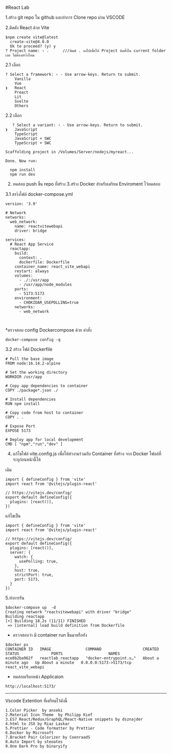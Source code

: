 #React Lab

1.สร้าง git repo ใน github และทำการ Clone repo ผ่าน VSCODE

2.ติดตัง React ด้วย Vite
```
$npm create vite@latest 
  create-vite@4.0.0
  Ok to proceed? (y) y
? Project name: › .      ///พิมพ์ . ลงไปเพื่อให้ Project ติดตั้งใน current folder เลย ไม่ต้องสรา้งไหม
```
2.1 เลือก
```
? Select a framework: › - Use arrow-keys. Return to submit.
    Vanilla
    Vue
❯   React
    Preact
    Lit
    Svelte
    Others
```
2.2 เลือก
```
   ? Select a variant: › - Use arrow-keys. Return to submit.
❯   JavaScript
    TypeScript
    JavaScript + SWC
    TypeScript + SWC

Scaffolding project in /Volumes/Server/nodejs/myreact...

Done. Now run:

  npm install
  npm run dev

```
2. ทดสอบ push ขึ้น repo ที่สร้าง
3.สร้าง Docker  สำหรับเตริยม Enviroment ไว้ทดสอบ

3.1 สรา้งไฟล์ docker-compose.yml

```
version: '3.9'

# Network
networks:
  web_network:
    name: reactvitewebapi
    driver: bridge

services:
  # React App Service
  reactapp:
    build:
      context: .
      dockerfile: Dockerfile
    container_name: react_vite_webapi
    restart: always
    volumes:
      - ./:/usr/app
      - /usr/app/node_modules
    ports:
      - 5173:5173
    environment:
      - CHOKIDAR_USEPOLLING=true
    networks:
      - web_network

 
  ```
  *ตรวจสอบ config Dockercompose ด้วย คำสั่ง
  ```
  docker-compose config -q
  ```
  3.2 สร้าง ไฟล์ Dockerfile
 
```
# Pull the base image
FROM node:16.14.2-alpine

# Set the working directory
WORKDIR /usr/app

# Copy app dependencies to container
COPY ./package*.json ./

# Install dependencies
RUN npm install

# Copy code from host to container
COPY . .

# Expose Port
EXPOSE 5173

# Deploy app for local development
CMD [ "npm","run","dev" ]

```

4. แก้ไขไฟล์ vite.config.js เพื่อให้ทำงานร่วมกับ Container ที่สร้าง จาก Docker ไฟลล์ที่ระบุก่อนหน้านี้ได้

เดิม
```
import { defineConfig } from 'vite'
import react from '@vitejs/plugin-react'

// https://vitejs.dev/config/
export default defineConfig({
  plugins: [react()],
})
```
แก้ไขเป็น

```
import { defineConfig } from 'vite'
import react from '@vitejs/plugin-react'

// https://vitejs.dev/config/
export default defineConfig({
  plugins: [react()],
  server: {
    watch: {
      usePolling: true,
    },
    host: true, 
    strictPort: true,
    port: 5173,   
  }
})

```
5.ทำการรัน

```
$docker-compose up  -d
Creating network "reactvitewebapi" with driver "bridge"
Building reactapp
[+] Building 18.2s (11/11) FINISHED                                                                                                  
 => [internal] load build definition from Dockerfile  
```
- ตรวจสอบว่า มี container run ขึ้นมาหรือยัง
```
$docker ps
CONTAINER ID   IMAGE               COMMAND                  CREATED              STATUS              PORTS                    NAMES
ece0b2ba962f   reactlab_reactapp   "docker-entrypoint.s…"   About a minute ago   Up About a minute   0.0.0.0:5173->5173/tcp   react_vite_webapi

```
- ทดสอบเรียกหน้า Applicaion
```
http://localhost:5173/
```
-----------------------------
Vscode Extention ที่เตรียมไว้ดังนี้
```
1.Color Picker  by anseki
2.Material Icon Theme  by Philipp Kief
3.ES7 React/Redux/GraphQL/React-Native snippets by dsznajder
4.html to JSX by Riaz Laskar
5.Prettier - Code formatter by Prettier
6.Docker by Microsoft
7.Bracket Pair Colorizer by CoenraadS
8.Auto Import by steoates 
9.One Dark Pro by binaryify
```
